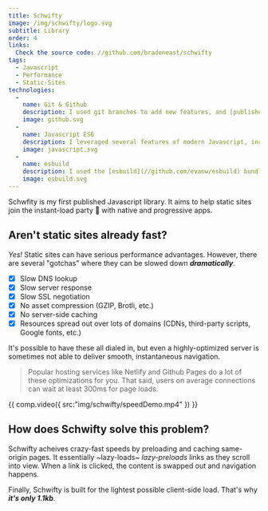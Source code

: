 ```yaml
---
title: Schwifty
image: /img/schwifty/logo.svg
subtitle: Library
order: 4
links:
  Check the source code: //github.com/bradeneast/schwifty
tags:
  - Javascript
  - Performance
  - Static-Sites
technologies:
  - 
    name: Git & Github
    description: I used git branches to add new features, and [published the library](//github.com/bradeneast/schwifty) on Github with comprehensive documentation.
    image: github.svg
  - 
    name: Javascript ES6
    description: I leveraged several features of modern Javascript, including Classes, new Array methods, and the Intersection Observer API.
    image: javascript.svg
  - 
    name: esbuild
    description: I used the [esbuild](//github.com/evanw/esbuild) bundler to generate a minified version of the library.
    image: esbuild.svg
---
```


Schwfity is my first published Javascript library. It aims to help static sites join the instant-load party 🥳 with native and progressive apps.

## Aren't static sites already fast?
*Yes!* Static sites can have serious performance advantages. However, there are several "gotchas" where they can be slowed down ***dramatically***.

- [x] Slow DNS lookup
- [x] Slow server response
- [x] Slow SSL negotiation
- [x] No asset compression (GZIP, Brotli, etc.)
- [x] No server-side caching
- [x] Resources spread out over lots of domains (CDNs, third-party scripts, Google fonts, etc.)

It's possible to have these all dialed in, but even a highly-optimized server is sometimes not able to deliver smooth, instantaneous navigation.

> Popular hosting services like Netlify and Github Pages do a lot of these optimizations for you. That said, users on average connections can wait at least 300ms for page loads.

{{ comp.video({ src:"img/schwifty/speedDemo.mp4" }) }}

## How does Schwifty solve this problem?
Schwifty acheives crazy-fast speeds by preloading and caching same-origin pages. It essentially ~lazy-loads~ *lazy-preloads* links as they scroll into view. When a link is clicked, the content is swapped out and navigation happens.

Finally, Schwifty is built for the lightest possible client-side load. That's why <em data-tooltip="Minified and gzipped, of course">**it's only 1.1kb**</em>.